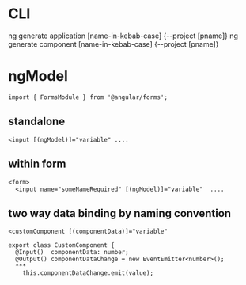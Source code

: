 # CLI
ng generate application [name-in-kebab-case] {--project [pname]}
ng generate component [name-in-kebab-case] {--project [pname]}

# ngModel
```
import { FormsModule } from '@angular/forms';
```
## standalone
```
<input [(ngModel)]="variable" ....
```
## within form
```
<form>
  <input name="someNameRequired" [(ngModel)]="variable"  ....
```
## two way data binding by naming convention
```
<customComponent [(componentData)]="variable"
```
```
export class CustomComponent {
  @Input()  componentData: number;
  @Output() componentDataChange = new EventEmitter<number>();
  ***
    this.componentDataChange.emit(value);
```
